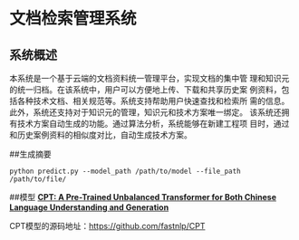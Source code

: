 # 文档检索管理系统

## 系统概述
本系统是一个基于云端的文档资料统一管理平台，实现文档的集中管
理和知识元的统一归档。在该系统中，用户可以方便地上传、下载和共享历史案
例资料，包括各种技术文档、相关规范等。系统支持帮助用户快速查找和检索所
需的信息。此外，系统还支持对于知识元的管理，知识元和技术方案唯一绑定。
该系统还拥有技术方案自动生成的功能。通过算法分析，系统能够在新建工程项
目时，通过和历史案例资料的相似度对比，自动生成技术方案。

##生成摘要
```
python predict.py --model_path /path/to/model --file_path /path/to/file/
```

##模型
[**CPT: A Pre-Trained Unbalanced Transformer for Both Chinese Language Understanding and Generation**](https://arxiv.org/pdf/2109.05729.pdf)

CPT模型的源码地址：https://github.com/fastnlp/CPT